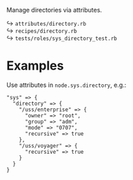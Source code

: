 
Manage directories via attributes.

↪ `attributes/directory.rb`  
↪ `recipes/directory.rb`  
↪ `tests/roles/sys_directory_test.rb`  

# Examples

Use attributes in `node.sys.directory`, e.g.:

    "sys" => {
      "directory" => {
        "/uss/enterprise" => {
          "owner" => "root",
          "group" => "adm",
          "mode" => "0707",
          "recursive" => true
        },
        "/uss/voyager" => {
          "recursive" => true
        }
      }
    }



